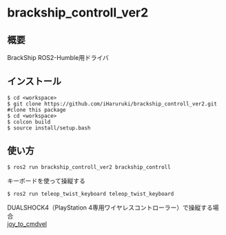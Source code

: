 # brackship_controll_ver2

## 概要
BrackShip ROS2-Humble用ドライバ

## インストール
```
$ cd <workspace>
$ git clone https://github.com/iHaruruki/brackship_controll_ver2.git #clone this package
$ cd <workspace>
$ colcon build
$ source install/setup.bash
```
## 使い方
```
$ ros2 run brackship_controll_ver2 brackship_controll
```
キーボードを使って操縦する
```
$ ros2 run teleop_twist_keyboard teleop_twist_keyboard
```
DUALSHOCK4（PlayStation 4専用ワイヤレスコントローラー）で操縦する場合<br>
[joy_to_cmdvel](https://github.com/iHaruruki/joy_to_cmdvel.git)
